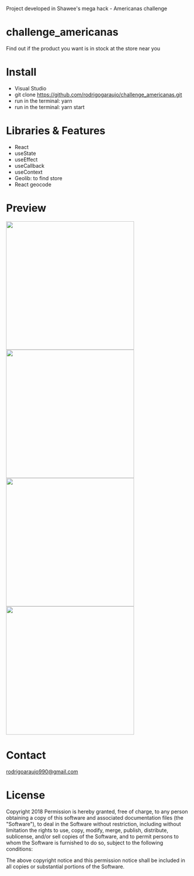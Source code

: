 Project developed in Shawee's mega hack - Americanas challenge

# challenge_americanas
Find out if the product you want is in stock at the store near you

# Install
- Visual Studio
- git clone https://github.com/rodrigogaraujo/challenge_americanas.git
- run in the terminal: yarn
- run in the terminal: yarn start


# Libraries & Features
- React
- useState
- useEffect
- useCallback
- useContext
- Geolib: to find store 
- React geocode

# Preview
<img src="https://github.com/rodrigogaraujo/challenge_americanas/blob/master/login.png" width="350"/>
<img src="https://github.com/rodrigogaraujo/challenge_americanas/blob/master/cep.png" width="350"/>
<img src="https://github.com/rodrigogaraujo/challenge_americanas/blob/master/stores.png" width="350"/>
<img src="https://github.com/rodrigogaraujo/challenge_americanas/blob/master/store_selected.png" width="350"/>

# Contact
rodrigoaraujo990@gmail.com

# License
Copyright 2018 Permission is hereby granted, free of charge, to any person obtaining a copy of this software and associated documentation files (the "Software"), to deal in the Software without restriction, including without limitation the rights to use, copy, modify, merge, publish, distribute, sublicense, and/or sell copies of the Software, and to permit persons to whom the Software is furnished to do so, subject to the following conditions:

The above copyright notice and this permission notice shall be included in all copies or substantial portions of the Software.
